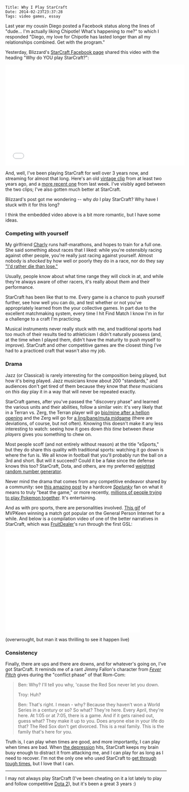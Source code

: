     Title: Why I Play StarCraft
    Date: 2014-02-23T23:37:28
    Tags: video games, essay

Last year my cousin Diego posted a Facebook status along the lines of "dude...
I'm actually liking Chipotle! What's happening to me?" to which I responded
"Diego, my love for Chipotle has lasted longer than all my relationships
combined. Get with the program."

Yesterday, Blizzard's [StarCraft Facebook page][1] shared this video with the
heading "Why do YOU play StarCraft?":


<iframe width="560" height="315" src="//www.youtube.com/embed/eetGJMLrFwE"
frameborder="0" allowfullscreen></iframe>


And, well, I've been playing StarCraft for well over 3 years now, and streaming
for almost that long. Here's an old [vintage clip][2] from at least two years
ago, and a [more recent one][3] from last week. I've visibly aged between the
two clips; I've also gotten much better at StarCraft.

Blizzard's post got me wondering -- why _do_ I play StarCraft? Why have I stuck
with it for this long?

I think the embedded video above is a bit more romantic, but I have some ideas.

<!-- more -->

<h3 id="competing-with-yourself">Competing with yourself</h3>

My girlfriend [Charly][4] runs half-marathons, and hopes to train for a full
one. She said something about races that I liked: while you're ostensibly racing
against other people, you're really just racing against yourself. Almost nobody
is _shocked_ by how well or poorly they do in a race, nor do they say ["I'd
rather die than lose."][17]

Usually, people know about what time range they will clock in at, and while
they're always aware of other racers, it's really about _them_ and their
performance.

StarCraft has been like that to me. Every game is a chance to push yourself
further, see how well you can do, and test whether or not you've appropriately
learned from the your collective games. In part due to the excellent matchmaking
system, every time I hit Find Match I know I'm in for a challenge to a craft I'm
practicing.

Musical instruments never really stuck with me, and traditional sports had too
much of their results tied to athleticism I didn't naturally possess (and, at
the time when I played them, didn't have the maturity to push myself to improve).
StarCraft and other competitive games are the closest thing I've had to a practiced
craft that wasn't also my job.

<h3 id="drama">Drama</h3>

Jazz (or Classical) is rarely interesting for the composition being played, but
how it's being played. Jazz musicians know about 200 "standards," and audiences
don't get tired of them because they know that _these_ musicians on _this_ day
play it in a way that will never be repeated exactly.

StarCraft games, after you've passed the "discovery phase" and learned the
various units and their abilities, follow a similar vein: it's very likely that
in a Terran vs. Zerg, the Terran player will go [bio/mine after a hellion opening][5]
and the Zerg will go for [a ling/bane/muta midgame][6] (there are deviations, of
course, but not often). Knowing this doesn't make it any less interesting to
watch: seeing how it goes down _this time_ between _these players_ gives you
something to chew on.

Most people scoff (and not entirely without reason) at the title "eSports," but
they do share this quality with traditional sports: watching it go down is where
the fun is. We all know in football that you'll probably run the ball on a 3rd
and short. But will it succeed? Could it be a fake since the defense knows this
too? StarCraft, Dota, and others, are my preferred [weighted random number
generator][7].

Never mind the drama that comes from any competitive endeavor shared by a
community: see [this amazing post][8] by a hardcore [_Spelunky_][9] fan on what
it means to truly "beat the game," or more recently, [millions of people trying
to play Pokemon together][10]. It's entertaining.

And as with pro sports, there are personalities involved. [This gif][16] of MVPKeen
winning a match got popular on the General Person Internet for a while. And below
is a compilation video of one of the better narratives in StarCraft, which was
[FruitDealer][14]'s run through the first GSL:

<iframe width="420" height="315" src="//www.youtube.com/embed/WrfzEO2yTe0"
frameborder="0" allowfullscreen></iframe>

(overwrought, but man it was thrilling to see it happen live)

<h3 id="consistency">Consistency</h3>

Finally, there are ups and there are downs, and for whatever's going on, I've
got StarCraft. It reminds me of a rant Jimmy Fallon's character from
[_Fever Pitch_][11] gives during the "conflict phase" of that Rom-Com:

> Ben: Why? I'll tell you why, 'cause the Red Sox never let you down.
>
> Troy: Huh?
> 
> Ben: That's right. I mean - why? Because they haven't won a World Series in a
> century or so? So what? They're here. Every April, they're here. At 1:05 or at
> 7:05, there is a game. And if it gets rained out, guess what? They make it up to
> you. Does anyone else in your life do that? The Red Sox don't get divorced. This
> is a real family. This is the family that's here for you. 

Truth is, I can play when times are good, and more importantly, I can play when
times are bad. When [the depression][12] hits, StarCraft keeps my brain busy
enough to distract it from attacking me, and I can play for as long as I need to
recover. I'm not the only one who used StarCraft to [get through tough times][13],
but I love that I can.

---

I may not always play StarCraft (I've been cheating on it a lot lately to play
and follow competitive [Dota 2][15]), but it's been a great 3 years :)

   [1]: https://www.facebook.com/StarCraft
   [2]: http://www.twitch.tv/sicp/b/303213464
   [3]: http://www.twitch.tv/sicp/b/498530762
   [4]: http://charlyevonsimpson.com/
   [5]: http://www.teamliquid.net/forum/viewmessage.php?topic_id=425617
   [6]: http://www.teamliquid.net/forum/viewmessage.php?topic_id=428262#1.0
   [7]: http://xkcd.com/904/
   [8]: http://www.polygon.com/2013/12/23/5227726/anatomy-of-a-spelunky-miracle-or-how-the-internet-finally-beat
   [9]: http://spelunkyworld.com/
   [10]: http://www.wired.com/gamelife/2014/02/twitch-plays-pokemon/
   [11]: http://www.imdb.com/title/tt0332047/
   [12]: /2013/10/on-depression-mine.html
   [13]: http://www.reddit.com/r/starcraft/comments/1g4ky1/starcraft_2_saved_my_life/
   [14]: http://wiki.teamliquid.net/starcraft2/FruitDealer
   [15]: http://blog.dota2.com/
   [16]: http://gfycat.com/EvergreenPeacefulHylaeosaurus
   [17]: http://www.reddit.com/r/starcraft/comments/1w8g03/hi_im_complexity_qxc_starcraft_2_terran_progamer/cezqcli
